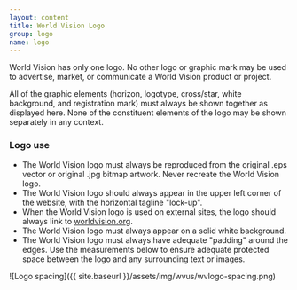 ```yaml
---
layout: content
title: World Vision Logo
group: logo
name: logo
---
```

World Vision has only one logo. No other logo or graphic mark may be used to advertise, market, or communicate a World Vision product or project.

All of the graphic elements (horizon, logotype, cross/star, white background, and registration mark) must always be shown together as displayed here. None of the constituent elements of the logo may be shown separately in any context.

### Logo use

* The World Vision logo must always be reproduced from the original .eps vector or original .jpg bitmap artwork. Never recreate the World Vision logo.
* The World Vision logo should always appear in the upper left corner of the website, with the horizontal tagline "lock-up".
* When the World Vision logo is used on external sites, the logo should always link to [worldvision.org](http://www.worldvision.org).
* The World Vision logo must always appear on a solid white background.
* The World Vision logo must always have adequate "padding" around the edges. Use the measurements below to ensure adequate protected space between the logo and any surrounding text or images.

![Logo spacing]({{ site.baseurl }}/assets/img/wvus/wvlogo-spacing.png)

